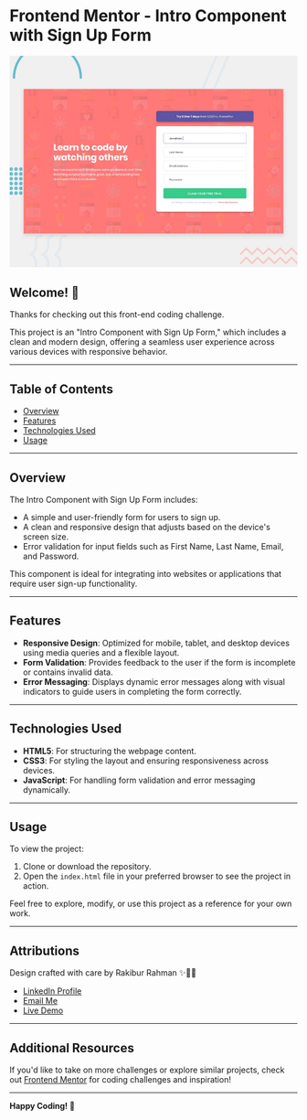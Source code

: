 # Frontend Mentor - Intro Component with Sign Up Form

![Design preview for the Intro component with sign up form coding challenge](./design/desktop-preview.jpg)

## Welcome! 👋

Thanks for checking out this front-end coding challenge.

This project is an "Intro Component with Sign Up Form," which includes a clean and modern design, offering a seamless user experience across various devices with responsive behavior.

---

## Table of Contents
- [Overview](#overview)
- [Features](#features)
- [Technologies Used](#technologies-used)
- [Usage](#usage)

---

## Overview

The Intro Component with Sign Up Form includes:

- A simple and user-friendly form for users to sign up.
- A clean and responsive design that adjusts based on the device's screen size.
- Error validation for input fields such as First Name, Last Name, Email, and Password.
  
This component is ideal for integrating into websites or applications that require user sign-up functionality.

---

## Features

- **Responsive Design**: Optimized for mobile, tablet, and desktop devices using media queries and a flexible layout.
- **Form Validation**: Provides feedback to the user if the form is incomplete or contains invalid data.
- **Error Messaging**: Displays dynamic error messages along with visual indicators to guide users in completing the form correctly.

---

## Technologies Used

- **HTML5**: For structuring the webpage content.
- **CSS3**: For styling the layout and ensuring responsiveness across devices.
- **JavaScript**: For handling form validation and error messaging dynamically.

---

## Usage

To view the project:

1. Clone or download the repository.
2. Open the `index.html` file in your preferred browser to see the project in action.

Feel free to explore, modify, or use this project as a reference for your own work.

---


## Attributions

Design crafted with care by Rakibur Rahman ✨🎨🚀  
- [LinkedIn Profile](https://www.linkedin.com/in/md-rakibur-rahman-14b33a2a4)  
- [Email Me](mailto:rakibhassan307@gmail.com)  
- [Live Demo](https://intro-components-with-sign-up-form.netlify.app)

---

## Additional Resources

If you'd like to take on more challenges or explore similar projects, check out [Frontend Mentor](https://www.frontendmentor.io) for coding challenges and inspiration!

---

**Happy Coding! 🚀**
